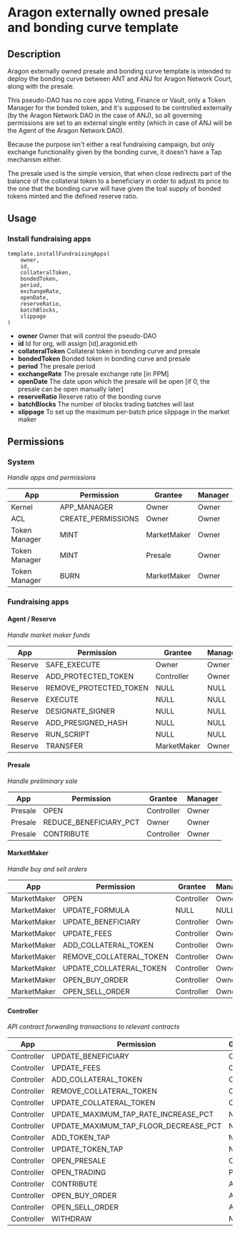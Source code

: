 # Aragon externally owned presale and bonding curve template

## Description
Aragon externally owned presale and bonding curve template is intended to deploy the bonding curve between ANT and ANJ for Aragon Network Court, along with the presale.

This pseudo-DAO has no core apps Voting, Finance or Vault, only a Token Manager for the bonded token, and it's supposed to be controlled externally (by the Aragon Network DAO in the case of ANJ), so all governing permissions are set to an external single entity (which in case of ANJ will be the Agent of the Aragon Network DAO).

Because the purpose isn't either a real fundraising campaign, but only exchange functionality given by the bonding curve, it doesn't have a Tap mechanism either.

The presale used is the simple version, that when close redirects part of the balance of the collateral token to a beneficiary in order to adjust its price to the one that the bonding curve will have given the toal supply of bonded tokens minted and the defined reserve ratio.

## Usage

### Install fundraising apps

```
template.installFundraisingApps(
    owner,
    id,
    collateralToken,
    bondedToken,
    period,
    exchangeRate,
    openDate,
    reserveRatio,
    batchBlocks,
    slippage
)
```

- **owner** Owner that will control the pseudo-DAO
- **id** Id for org, will assign [id].aragonid.eth
- **collateralToken** Collateral token in bonding curve and presale
- **bondedToken** Bonded token in bonding curve and presale
- **period** The presale period
- **exchangeRate** The presale exchange rate [in PPM]
- **openDate** The date upon which the presale will be open [if 0, the presale can be open manually later]
- **reserveRatio** Reserve ratio of the bonding curve
- **batchBlocks** The number of blocks trading batches will last
- **slippage** To set up the maximum per-batch price slippage in the market maker

## Permissions

### System
_Handle apps and permissions_

| App               | Permission            | Grantee          | Manager          |
| ----------------- | --------------------- | ---------------- | ---------------- |
| Kernel            | APP_MANAGER           | Owner            | Owner            |
| ACL               | CREATE_PERMISSIONS    | Owner            | Owner            |
| Token Manager     | MINT                  | MarketMaker      | Owner            |
| Token Manager     | MINT                  | Presale          | Owner            |
| Token Manager     | BURN                  | MarketMaker      | Owner            |


### Fundraising apps

#### Agent / Reserve
_Handle market maker funds_

| App     | Permission             | Grantee          | Manager          |
| ------- | ---------------------- | ---------------- | ---------------- |
| Reserve | SAFE_EXECUTE           | Owner            | Owner            |
| Reserve | ADD_PROTECTED_TOKEN    | Controller       | Owner            |
| Reserve | REMOVE_PROTECTED_TOKEN | NULL             | NULL             |
| Reserve | EXECUTE                | NULL             | NULL             |
| Reserve | DESIGNATE_SIGNER       | NULL             | NULL             |
| Reserve | ADD_PRESIGNED_HASH     | NULL             | NULL             |
| Reserve | RUN_SCRIPT             | NULL             | NULL             |
| Reserve | TRANSFER               | MarketMaker      | Owner            |


#### Presale
_Handle preliminary sale_

| App     | Permission             | Grantee    | Manager          |
| ------- | ----------             | ---------- | ---------------- |
| Presale | OPEN                   | Controller | Owner            |
| Presale | REDUCE_BENEFICIARY_PCT | Owner      | Owner            |
| Presale | CONTRIBUTE             | Controller | Owner            |


#### MarketMaker
_Handle buy and sell orders_

| App         | Permission              | Grantee    | Manager          |
| ----------- | ----------------------- | ---------- | ---------------- |
| MarketMaker | OPEN                    | Controller | Owner            |
| MarketMaker | UPDATE_FORMULA          | NULL       | NULL             |
| MarketMaker | UPDATE_BENEFICIARY      | Controller | Owner            |
| MarketMaker | UPDATE_FEES             | Controller | Owner            |
| MarketMaker | ADD_COLLATERAL_TOKEN    | Controller | Owner            |
| MarketMaker | REMOVE_COLLATERAL_TOKEN | Controller | Owner            |
| MarketMaker | UPDATE_COLLATERAL_TOKEN | Controller | Owner            |
| MarketMaker | OPEN_BUY_ORDER          | Controller | Owner            |
| MarketMaker | OPEN_SELL_ORDER         | Controller | Owner            |

#### Controller
_API contract forwarding transactions to relevant contracts_

| App        | Permission                            | Grantee | Manager |
| ---------- | ------------------------------------- | ------- | ------- |
| Controller | UPDATE_BENEFICIARY                    | Owner   | Owner   |
| Controller | UPDATE_FEES                           | Owner   | Owner   |
| Controller | ADD_COLLATERAL_TOKEN                  | Owner   | Owner   |
| Controller | REMOVE_COLLATERAL_TOKEN               | Owner   | Owner   |
| Controller | UPDATE_COLLATERAL_TOKEN               | Owner   | Owner   |
| Controller | UPDATE_MAXIMUM_TAP_RATE_INCREASE_PCT  | NULL    | NULL    |
| Controller | UPDATE_MAXIMUM_TAP_FLOOR_DECREASE_PCT | NULL    | NULL    |
| Controller | ADD_TOKEN_TAP                         | NULL    | NULL    |
| Controller | UPDATE_TOKEN_TAP                      | NULL    | NULL    |
| Controller | OPEN_PRESALE                          | Owner   | Owner   |
| Controller | OPEN_TRADING                          | Presale | Owner   |
| Controller | CONTRIBUTE                            | Any     | Owner   |
| Controller | OPEN_BUY_ORDER                        | Any     | Owner   |
| Controller | OPEN_SELL_ORDER                       | Any     | Owner   |
| Controller | WITHDRAW                              | NULL    | NULL    |
